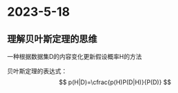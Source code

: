 # 2023-5-18

## 理解贝叶斯定理的思维

一种根据数据集D的内容变化更新假设概率H的方法

贝叶斯定理的表达式：
$$
p(H|D)=\cfrac{p(H)P(D|H)}{P(D)}
$$





